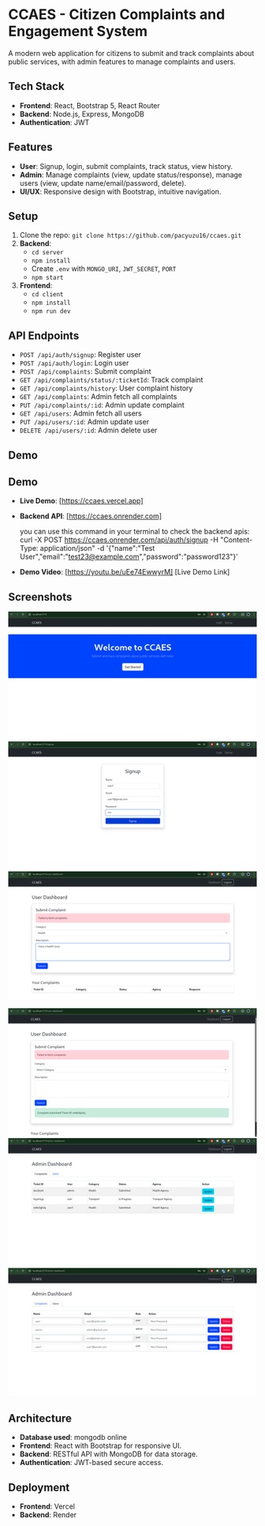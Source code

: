 # CCAES - Citizen Complaints and Engagement System

A modern web application for citizens to submit and track complaints about public services, with admin features to manage complaints and users.

## Tech Stack
- **Frontend**: React, Bootstrap 5, React Router
- **Backend**: Node.js, Express, MongoDB
- **Authentication**: JWT

## Features
- **User**: Signup, login, submit complaints, track status, view history.
- **Admin**: Manage complaints (view, update status/response), manage users (view, update name/email/password, delete).
- **UI/UX**: Responsive design with Bootstrap, intuitive navigation.

## Setup
1. Clone the repo: `git clone https://github.com/pacyuzu16/ccaes.git`
2. **Backend**:
   - `cd server`
   - `npm install`
   - Create `.env` with `MONGO_URI`, `JWT_SECRET`, `PORT`
   - `npm start`
3. **Frontend**:
   - `cd client`
   - `npm install`
   - `npm run dev`

## API Endpoints
- `POST /api/auth/signup`: Register user
- `POST /api/auth/login`: Login user
- `POST /api/complaints`: Submit complaint
- `GET /api/complaints/status/:ticketId`: Track complaint
- `GET /api/complaints/history`: User complaint history
- `GET /api/complaints`: Admin fetch all complaints
- `PUT /api/complaints/:id`: Admin update complaint
- `GET /api/users`: Admin fetch all users
- `PUT /api/users/:id`: Admin update user
- `DELETE /api/users/:id`: Admin delete user

## Demo
## Demo
- **Live Demo**: [https://ccaes.vercel.app]
- **Backend API**: [https://ccaes.onrender.com]  
   
   you can use this command in your terminal to check the backend apis:  curl -X POST https://ccaes.onrender.com/api/auth/signup -H "Content-Type: application/json" -d '{"name":"Test User","email":"test23@example.com","password":"password123"}'

   
- **Demo Video**: [https://youtu.be/uEe74EwwyrM]
[Live Demo Link]

## Screenshots
![Home Page](images/1.png)
![login](images/2.png)
![User Dashboard](images/3.png)

![Complain submited](images/4.png)
![admin Dashboard](images/5.png)
![user management Dashboard](images/6.png)


## Architecture
- **Database used**: mongodb online 
- **Frontend**: React with Bootstrap for responsive UI.
- **Backend**: RESTful API with MongoDB for data storage.
- **Authentication**: JWT-based secure access.
  

## Deployment
- **Frontend**: Vercel
- **Backend**: Render

